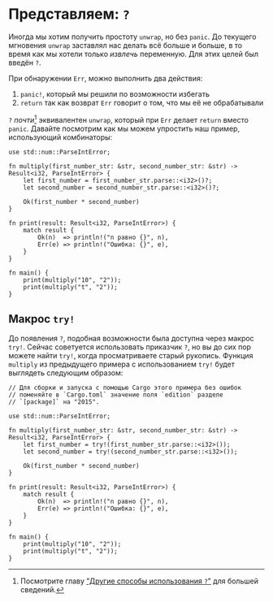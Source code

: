 # Представляем: `?`

Иногда мы хотим получить простоту `unwrap`, но без 
`panic`. До текущего мгновения `unwrap` 
заставлял нас делать всё больше и больше, в то время как мы 
хотели только *извлечь* переменную. Для этих целей был 
введён `?`.

При обнаружении `Err`, можно выполнить два действия:

1. `panic!`, который мы решили по возможности избегать 
2. `return` так как возврат `Err` говорит о том, что мы её не обрабатывали

`?` *почти*[^†] эквивалентен
`unwrap`, который при `Err` делает 
`return` вместо `panic`. Давайте 
посмотрим как мы можем упростить наш пример, использующий 
комбинаторы:

```rust,editable
use std::num::ParseIntError;

fn multiply(first_number_str: &str, second_number_str: &str) -> Result<i32, ParseIntError> {
    let first_number = first_number_str.parse::<i32>()?;
    let second_number = second_number_str.parse::<i32>()?;

    Ok(first_number * second_number)
}

fn print(result: Result<i32, ParseIntError>) {
    match result {
        Ok(n)  => println!("n равно {}", n),
        Err(e) => println!("Ошибка: {}", e),
    }
}

fn main() {
    print(multiply("10", "2"));
    print(multiply("t", "2"));
}
```

## Макрос `try!`

До появления `?`, подобная возможности 
была доступна через макрос `try!`.
Сейчас советуется использовать приказчик `?`, но 
вы до сих пор можете найти `try!`, когда 
просматриваете старый рукопись. Функция `multiply` из 
предыдущего примера с использованием `try!` будет 
выглядеть следующим образом:

```rust,editable
// Для сборки и запуска с помощью Cargo этого примера без ошибок
// поменяйте в `Cargo.toml` значение поля `edition` разделе 
// `[package]` на "2015".

use std::num::ParseIntError;

fn multiply(first_number_str: &str, second_number_str: &str) -> Result<i32, ParseIntError> {
    let first_number = try!(first_number_str.parse::<i32>());
    let second_number = try!(second_number_str.parse::<i32>());

    Ok(first_number * second_number)
}

fn print(result: Result<i32, ParseIntError>) {
    match result {
        Ok(n)  => println!("n равно {}", n),
        Err(e) => println!("Ошибка: {}", e),
    }
}

fn main() {
    print(multiply("10", "2"));
    print(multiply("t", "2"));
}
```

[^†]: Посмотрите главу ["Другие способы использования `?`"](../multiple_error_types/reenter_question_mark.md) для большей сведений.
